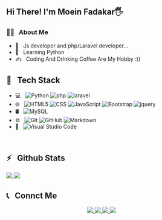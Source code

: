 <h2>Hi There! I'm Moein Fadakar🖐</h2>

<h3>👨‍💻 &nbsp; About Me</h3>

- 🤔 &nbsp; Js developer and php/Laravel developer...
- 🌱 &nbsp; Learning Python
- ✍️ &nbsp; Coding And Drinking Coffee Are My Hobby :))

<h2>🔧 &nbsp; Tech Stack</h2>

- 💻 &nbsp;
  ![Python](https://img.shields.io/badge/-Python-333333?style=flat&logo=python)
  ![php](https://img.shields.io/badge/-php-333333?style=flat&logo=php)
  ![laravel](https://img.shields.io/badge/-laravel-333333?style=flat&logo=laravel)
- 🌐 &nbsp;
  ![HTML5](https://img.shields.io/badge/-HTML5-333333?style=flat&logo=HTML5)
  ![CSS](https://img.shields.io/badge/-CSS-333333?style=flat&logo=CSS3&logoColor=1572B6)
  ![JavaScript](https://img.shields.io/badge/-JavaScript-333333?style=flat&logo=javascript)
  ![Bootstrap](https://img.shields.io/badge/-Bootstrap-333333?style=flat&logo=bootstrap&logoColor=563D7C)
    ![jquery](https://img.shields.io/badge/jquery-lightgray?style=flat&logo=jquery)
- 🛢 &nbsp;
  ![MySQL](https://img.shields.io/badge/-MySQL-333333?style=flat&logo=mysql)
- ⚙️ &nbsp;
  ![Git](https://img.shields.io/badge/-Git-333333?style=flat&logo=git)
  ![GitHub](https://img.shields.io/badge/-GitHub-333333?style=flat&logo=github)
  ![Markdown](https://img.shields.io/badge/-Markdown-333333?style=flat&logo=markdown)
- 🔧 &nbsp;
  ![Visual Studio Code](https://img.shields.io/badge/-Visual%20Studio%20Code-333333?style=flat&logo=visual-studio-code&logoColor=007ACC)

<br />

<h2>⚡️ &nbsp; Github Stats</h2>

<a href="https://github.com/moeinfadakar">
  <img src="https://github-readme-stats.vercel.app/api?username=moeinfadakar&show_icons=true&theme=radical" />
  <img src="https://github-readme-stats.vercel.app/api/top-langs/?username=moeinfadakar" />
</a>

<h2>📞 &nbsp; Connct Me </h2>

<p align="center">
  <a href="https://moeinfadakar.ir/">
    <img src="https://img.shields.io/badge/Website-www.moeinfadakar.ir-blue?style=flat&logo=google-chrome" />
  </a>
  <a href="https://instagram.com/moeinfdkr/">
    <img src="https://img.shields.io/badge/Instagram-@Moein23445-red?style=flat&logo=instagram" />
  </a>
  <a href="https://t.me/Moein23445">
    <img src="https://img.shields.io/badge/Telegram-@Moein23445-blue?style=flat&logo=telegram" />
  </a>
  <a href="linkedin.com/in/moein-fadakar-974327293">
    <img src="https://img.shields.io/badge/linkdin-moein-fadakar-blue?style=flat&logo=linkdin" />
  </a>
</p>

<br />


